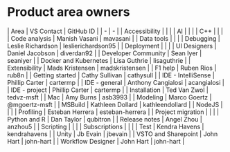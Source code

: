 # Product area owners

| Area | VS Contact | GitHub ID |
| - | - |
| Accessibility | | |
| AI | | |
| C++ | | |
| Code analysis | Manish Vasani | mavasani |
| Data tools | | |
| Debugging | Leslie Richardson | leslierichardson95 |
| Deployment | | |
| UI Designers | Daniel Jacobson | diverdan92 |
| Developer Community | Sean Iyer | seaniyer |
| Docker and Kubernetes | Lisa Guthrie | lisaguthrie |
| Extensibility | Mads Kristensen | madskristensen |
| F1 help | Ruben Rios | rub8n |
| Getting started | Cathy Sullivan | cathysull |
| IDE - IntelliSense | Phillip Carter | cartermp |
| IDE - general | Anthony Cangialosi | acangialosi |
| IDE - project | Phillip Carter | cartermp |
| Installation | Ted Van Zwol | tedvz-msft |
| Mac | Amy Burns | asb3993 |
| Modeling | Marco Goertz | @mgoertz-msft |
| MSBuild | Kathleen Dollard | kathleendollard |
| NodeJS | | |
| Profiling | Esteban Herrera | esteban-herrera |
| Project migration | | |
| Python and R | Dan Taylor | qubitron |
| Release notes | Angel Zhou | anzhou5 |
| Scripting | | |
| Subscriptions | | |
| Test | Kendra Havens | kendrahavens |
| Unity | Jb Evain | jbevain |
| VSTO and Sharepoint | John Hart | john-hart |
| Workflow Designer | John Hart | john-hart |
